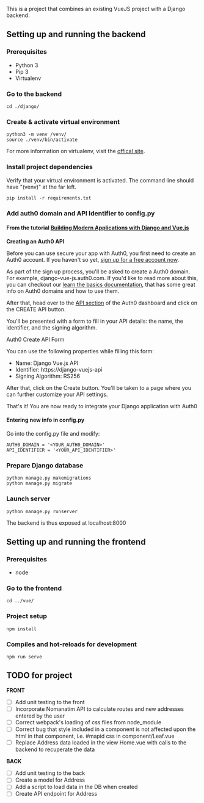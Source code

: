 This is a project that combines an existing VueJS project with a Django backend.

## Setting up and running the backend

### Prerequisites

- Python 3
- Pip 3
- Virtualenv

### Go to the backend

```
cd ./django/
```

### Create & activate virtual environment

```
python3 -m venv /venv/
source ./venv/bin/activate
```

For more information on virtualenv, visit the [offical site](https://docs.python.org/3/library/venv.html).

### Install project dependencies

Verify that your virtual environment is activated.
The command line should have "(venv)" at the far left.

```
pip install -r requirements.txt

```

### Add auth0 domain and API Identifier to config.py

#### From the tutorial [Building Modern Applications with Django and Vue.js](https://auth0.com/blog/building-modern-applications-with-django-and-vuejs/)

**Creating an Auth0 API**

Before you can use secure your app with Auth0, you first need to create an Auth0 account. If you haven't so yet, [sign up for a free account now](https://auth0.com/signup).

As part of the sign up process, you'll be asked to create a Auth0 domain. For example, django-vue-js.auth0.com. If you'd like to read more about this, you can checkout our [learn the basics documentation](https://auth0.com/docs/getting-started/the-basics), that has some great info on Auth0 domains and how to use them.

After that, head over to the [API section](https://manage.auth0.com/?_ga=2.141931826.1434105063.1603098731-2028026626.1602941864#/apis) of the Auth0 dashboard and click on the CREATE API button.

You'll be presented with a form to fill in your API details: the name, the identifier, and the signing algorithm.

Auth0 Create API Form

You can use the following properties while filling this form:

- Name: Django Vue.js API
- Identifier: https://django-vuejs-api
- Signing Algorithm: RS256

After that, click on the Create button. You'll be taken to a page where you can further customize your API settings.

That's it! You are now ready to integrate your Django application with Auth0

#### Entering new info in config.py

Go into the config.py file and modify:

```
AUTH0_DOMAIN = '<YOUR_AUTH0_DOMAIN>'
API_IDENTIFIER = '<YOUR_API_IDENTIFIER>'
```

### Prepare Django database

```
python manage.py makemigrations
python manage.py migrate
```

### Launch server

```
python manage.py runserver
```

The backend is thus exposed at localhost:8000

## Setting up and running the frontend

### Prerequisites

- node

### Go to the frontend

```
cd ../vue/
```

### Project setup

```
npm install
```

### Compiles and hot-reloads for development

```
npm run serve
```

## TODO for project

**FRONT**

- [ ] Add unit testing to the front
- [ ] Incorporate Nomanatim API to calculate routes and new addresses entered by the user
- [ ] Correct webpack's loading of css files from node_module
- [ ] Correct bug that style included in a component is not affected upon the html in that component, i.e. #mapid css in component/Leaf.vue
- [ ] Replace Address data loaded in the view Home.vue with calls to the backend to recuperate the data

**BACK**

- [ ] Add unit testing to the back
- [ ] Create a model for Address
- [ ] Add a script to load data in the DB when created
- [ ] Create API endpoint for Address

